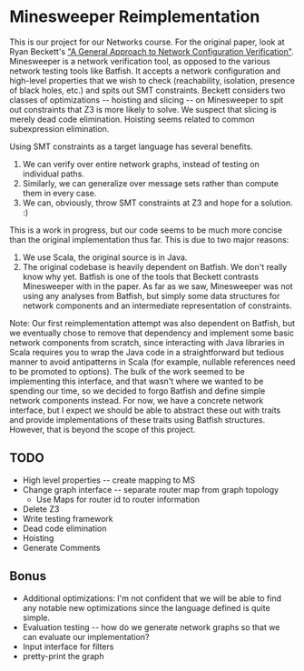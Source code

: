 Minesweeper Reimplementation
============================
This is our project for our Networks course. For the original paper, look at Ryan Beckett's ["A General Approach to Network Configuration Verification"](https://dl.acm.org/doi/10.1145/3098822.3098834). Minesweeper is a network verification tool, as opposed to the various network testing tools like Batfish. It accepts a network configuration and high-level properties that we wish to check (reachability, isolation, presence of black holes, etc.) and spits out SMT constraints. Beckett considers two classes of optimizations -- hoisting and slicing -- on Minesweeper to spit out constraints that Z3 is more likely to solve. We suspect that slicing is merely dead code elimination. Hoisting seems related to common subexpression elimination. 

Using SMT constraints as a target language has several benefits. 
1. We can verify over entire network graphs, instead of testing on individual paths.
2. Similarly, we can generalize over message sets rather than compute them in every case.
3. We can, obviously, throw SMT constraints at Z3 and hope for a solution. :)

This is a work in progress, but our code seems to be much more concise than the original implementation thus far. This is due to two major reasons:
1. We use Scala, the original source is in Java. 
2. The original codebase is heavily dependent on Batfish. We don't really know why yet. Batfish is one of the tools that Beckett contrasts Minesweeper with in the paper. As far as we saw, Minesweeper was not using any analyses from Batfish, but simply some data structures for network components and an intermediate representation of constraints. 

Note: Our first reimplementation attempt was also dependent on Batfish, but we eventually chose to remove that dependency and implement some basic network components from scratch, since interacting with Java libraries in Scala requires you to wrap the Java code in a straightforward but tedious manner to avoid antipatterns in Scala (for example, nullable references need to be promoted to options). The bulk of the work seemed to be implementing this interface, and that wasn't where we wanted to be spending our time, so we decided to forgo Batfish and define simple network components instead. For now, we have a concrete network interface, but I expect we should be able to abstract these out with traits and provide implementations of these traits using Batfish structures. However, that is beyond the scope of this project.

TODO
----
- High level properties -- create mapping to MS
- Change graph interface -- separate router map from graph topology
    + Use Maps for router id to router information
- Delete Z3
- Write testing framework
- Dead code elimination
- Hoisting
- Generate Comments

Bonus
-----
- Additional optimizations: I'm not confident that we will be able to find any notable new optimizations since the language defined is quite simple.
- Evaluation testing -- how do we generate network graphs so that we can evaluate our implementation?
- Input interface for filters
- pretty-print the graph
